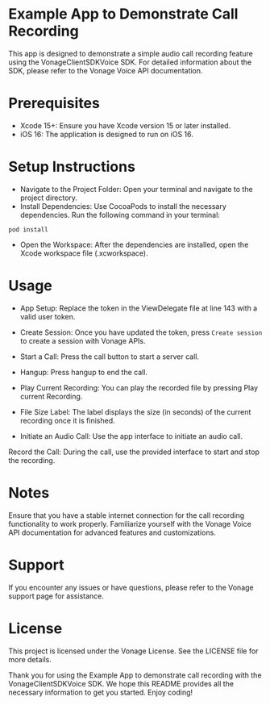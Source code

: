 # Example App to Demonstrate Call Recording
This app is designed to demonstrate a simple audio call recording feature using the VonageClientSDKVoice SDK. For detailed information about the SDK, please refer to the Vonage Voice API documentation.

# Prerequisites
- Xcode 15+: Ensure you have Xcode version 15 or later installed.
- iOS 16: The application is designed to run on iOS 16.

# Setup Instructions
- Navigate to the Project Folder: Open your terminal and navigate to the project directory.
- Install Dependencies: Use CocoaPods to install the necessary dependencies. Run the following command in your terminal:
```
pod install
```
- Open the Workspace: After the dependencies are installed, open the Xcode workspace file (.xcworkspace).

# Usage
- App Setup: Replace the token in the ViewDelegate file at line 143 with a valid user token.

- Create Session: Once you have updated the token, press `Create session` to create a session with Vonage APIs.

- Start a Call: Press the call button to start a server call.

- Hangup: Press hangup to end the call.

- Play Current Recording: You can play the recorded file by pressing Play current Recording.

- File Size Label: The label displays the size (in seconds) of the current recording once it is finished.

- Initiate an Audio Call: Use the app interface to initiate an audio call.

Record the Call: During the call, use the provided interface to start and stop the recording.



# Notes
Ensure that you have a stable internet connection for the call recording functionality to work properly.
Familiarize yourself with the Vonage Voice API documentation for advanced features and customizations.

# Support
If you encounter any issues or have questions, please refer to the Vonage support page for assistance.

# License
This project is licensed under the Vonage License. See the LICENSE file for more details.

Thank you for using the Example App to demonstrate call recording with the VonageClientSDKVoice SDK. We hope this README provides all the necessary information to get you started. Enjoy coding!
